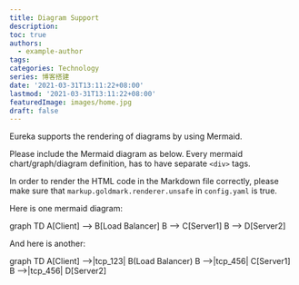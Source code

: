 ```yaml
---
title: Diagram Support
description:
toc: true
authors:
  - example-author
tags: 
categories: Technology
series: 博客搭建
date: '2021-03-31T13:11:22+08:00'
lastmod: '2021-03-31T13:11:22+08:00'
featuredImage: images/home.jpg
draft: false
---
```


Eureka supports the rendering of diagrams by using Mermaid.

<!--more-->


Please include the Mermaid diagram as below. Every mermaid chart/graph/diagram definition, has to have separate `<div>` tags.

In order to render the HTML code in the Markdown file correctly, please make sure that `markup.goldmark.renderer.unsafe` in `config.yaml` is true.

Here is one mermaid diagram:

<div class="mermaid">
  graph TD
  A[Client] --> B[Load Balancer]
  B --> C[Server1]
  B --> D[Server2]
</div>

And here is another:

<div class="mermaid">
  graph TD
  A[Client] -->|tcp_123| B(Load Balancer)
  B -->|tcp_456| C[Server1]
  B -->|tcp_456| D[Server2]
</div>